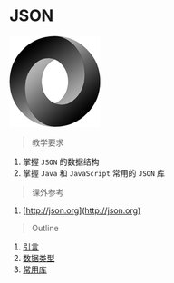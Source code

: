 # JSON

![JSON](../image/json/logo_json.gif)

> 教学要求

1. 掌握 `JSON` 的数据结构
2. 掌握 `Java` 和 `JavaScript` 常用的 `JSON` 库

> 课外参考

1. [http://json.org](http://json.org)

> Outline

1. [引言](intro.md)
2. [数据类型](data_fromat.md)
3. [常用库](lib.md)